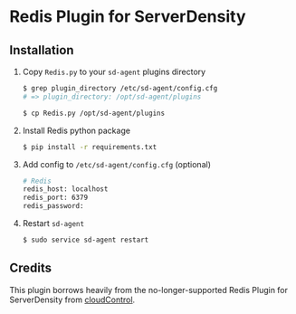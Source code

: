 # Redis Plugin for ServerDensity

## Installation

1. Copy `Redis.py` to your `sd-agent` plugins directory

    ```bash
    $ grep plugin_directory /etc/sd-agent/config.cfg
    # => plugin_directory: /opt/sd-agent/plugins

    $ cp Redis.py /opt/sd-agent/plugins
    ```

1. Install Redis python package

    ```bash
    $ pip install -r requirements.txt
    ```

1. Add config to `/etc/sd-agent/config.cfg` (optional)

    ```bash
    # Redis
    redis_host: localhost
    redis_port: 6379
    redis_password:
    ```

1. Restart `sd-agent`

    ```bash
    $ sudo service sd-agent restart
    ```

## Credits

This plugin borrows heavily from the no-longer-supported Redis Plugin for ServerDensity from [cloudControl](https://github.com/cloudControl).

